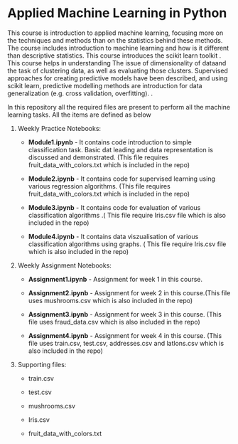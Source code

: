 
# Applied Machine Learning in Python
 
This course is introduction to applied machine learning, focusing more on the techniques and methods than on the statistics behind these methods. The course includes introduction to machine learning and how is it different than descriptive statistics. This course introduces the scikit learn toolkit . This course helps in understanding The issue of dimensionality of dataand the task of clustering data, as well as evaluating those clusters. Supervised approaches for creating predictive models have been described, and using scikit learn, predictive modelling methods are introduction for data generalization (e.g. cross validation, overfitting). .  

In this repository all the required files are present to perform all the machine learning tasks. All the items are defined as below

1. Weekly Practice Notebooks:

    - **Module1.ipynb** - It contains code introduction to simple classification task. Basic dat leading and data representation is discussed and demonstrated. (This file requires fruit_data_with_colors.txt which is included in the repo)

    - **Module2.ipynb** - It contains code for supervised learning using various regression algorithms. (This file requires fruit_data_with_colors.txt which is included in the repo)

    - **Module3.ipynb** - It contains code for evaluation of various classification algorithms .( This file require Iris.csv file which is also included in the repo)  
    
    - **Module4.ipynb** - It contains data viszualisation of various classification algorithms using graphs. ( This file require Iris.csv file which is also included in the repo)  
    
2. Weekly Assignment Notebooks:
    - **Assignment1.ipynb** - Assignment for week 1 in this course.

    - **Assignment2.ipynb** - Assignment for week 2 in this course.(This file uses mushrooms.csv which is also included in the repo)

    - **Assignment3.ipynb** - Assignment for week 3 in this course. (This file uses fraud_data.csv which is also included in the repo)

    - **Assignment4.ipynb** - Assignment for week 4 in this course. (This file uses train.csv, test.csv, addresses.csv and latlons.csv which is also included in the repo)

3. Supporting files:

    - train.csv

    - test.csv

    - mushrooms.csv
    
    - Iris.csv
    
    - fruit_data_with_colors.txt
